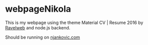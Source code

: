 # webpageNikola

This is my webpage using the theme Material CV | Resume 2016 by [Ravelweb](http://ravelweb.com/) and node.js backend.

Should be running on [njankovic.com](http://njankovic.com)
